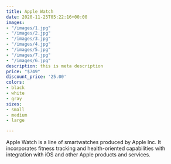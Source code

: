 ```yaml
---
title: Apple Watch
date: 2020-11-25T05:22:16+00:00
images:
- "/images/1.jpg"
- "/images/2.jpg"
- "/images/3.jpg"
- "/images/4.jpg"
- "/images/5.jpg"
- "/images/7.jpg"
- "/images/6.jpg"
description: this is meta description
price: "$749"
discount_price: '25.00'
colors:
- black
- white
- gray
sizes:
- small
- medium
- large

---
```

Apple Watch is a line of smartwatches produced by Apple Inc. It incorporates fitness tracking and health-oriented capabilities with integration with iOS and other Apple products and services.